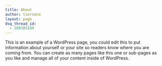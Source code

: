 ```yaml
---
title: About
author: tiernano
layout: page
dsq_thread_id:
  - 280385109
---
```

This is an example of a WordPress page, you could edit this to put information about yourself or your site so readers know where you are coming from. You can create as many pages like this one or sub-pages as you like and manage all of your content inside of WordPress.